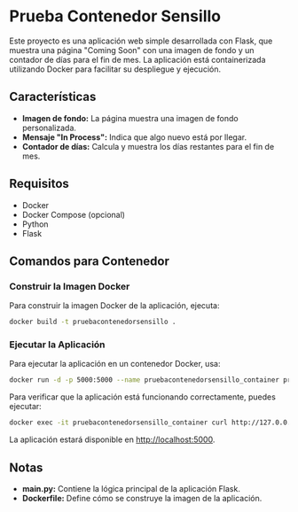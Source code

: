 
# Prueba Contenedor Sensillo

Este proyecto es una aplicación web simple desarrollada con Flask, que muestra una página "Coming Soon" con una imagen de fondo y un contador de días para el fin de mes. La aplicación está containerizada utilizando Docker para facilitar su despliegue y ejecución.

## Características

- **Imagen de fondo:** La página muestra una imagen de fondo personalizada.
- **Mensaje "In Process":** Indica que algo nuevo está por llegar.
- **Contador de días:** Calcula y muestra los días restantes para el fin de mes.

## Requisitos

- Docker
- Docker Compose (opcional)
- Python
- Flask

## Comandos para Contenedor

### Construir la Imagen Docker

Para construir la imagen Docker de la aplicación, ejecuta:

```bash
docker build -t pruebacontenedorsensillo .
```

### Ejecutar la Aplicación

Para ejecutar la aplicación en un contenedor Docker, usa:

```bash
docker run -d -p 5000:5000 --name pruebacontenedorsensillo_container pruebacontenedorsensillo
```

Para verificar que la aplicación está funcionando correctamente, puedes ejecutar:

```bash
docker exec -it pruebacontenedorsensillo_container curl http://127.0.0.1:5000
```

La aplicación estará disponible en [http://localhost:5000](http://localhost:5000).

## Notas

- **main.py:** Contiene la lógica principal de la aplicación Flask.
- **Dockerfile:** Define cómo se construye la imagen de la aplicación.





